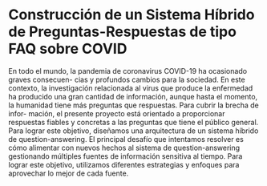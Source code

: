 # Construcción de un Sistema Híbrido de Preguntas-Respuestas de tipo FAQ sobre COVID


En todo el mundo, la pandemia de coronavirus COVID-19 ha ocasionado graves consecuen- cias y profundos cambios para la sociedad. En este contexto, la investigación relacionada al virus que produce la enfermedad ha producido una gran cantidad de información, aunque hasta el momento, la humanidad tiene más preguntas que respuestas. Para cubrir la brecha de infor- mación, el presente proyecto está orientado a proporcionar respuestas fiables y concretas a las preguntas que tiene el público general. Para lograr este objetivo, diseñamos una arquitectura de un sistema híbrido de question-answering. El principal desafío que intentamos resolver es cómo alimentar con nuevos hechos al sistema de question-answering gestionando múltiples fuentes de información sensitiva al tiempo. Para lograr este objetivo, utilizamos diferentes estrategias y enfoques para aprovechar lo mejor de cada fuente.
